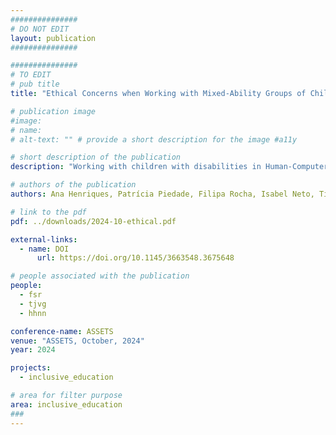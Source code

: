 ```yaml
---
###############
# DO NOT EDIT
layout: publication
###############

###############
# TO EDIT
# pub title
title: "Ethical Concerns when Working with Mixed-Ability Groups of Children"

# publication image
#image:
# name:
# alt-text: "" # provide a short description for the image #a11y

# short description of the publication
description: "Working with children with disabilities in Human-Computer Interaction and Human-Robot Interaction presents a unique set of ethical dilemmas. These young participants often require additional care, support, and accommodations, which can fall off researchers’ resources or expertise. The lack of clear guidance on navigating these challenges further aggravates the problem. To provide a basis on which to address this issue, we adopt a critical reflective approach, evaluating our impact by analyzing two case studies involving children with disabilities in HCI/HRI research. Flowing from these, we call for a shift in our approach to ethics in participatory research contexts to one that is processual, situational, and community-led."

# authors of the publication
authors: Ana Henriques, Patrícia Piedade, Filipa Rocha, Isabel Neto, Tiago Guerreiro, Hugo Nicolau

# link to the pdf
pdf: ../downloads/2024-10-ethical.pdf

external-links:
  - name: DOI
      url: https://doi.org/10.1145/3663548.3675648

# people associated with the publication
people:
  - fsr
  - tjvg
  - hhnn

conference-name: ASSETS
venue: "ASSETS, October, 2024"
year: 2024

projects:
  - inclusive_education

# area for filter purpose
area: inclusive_education
###
---
```

